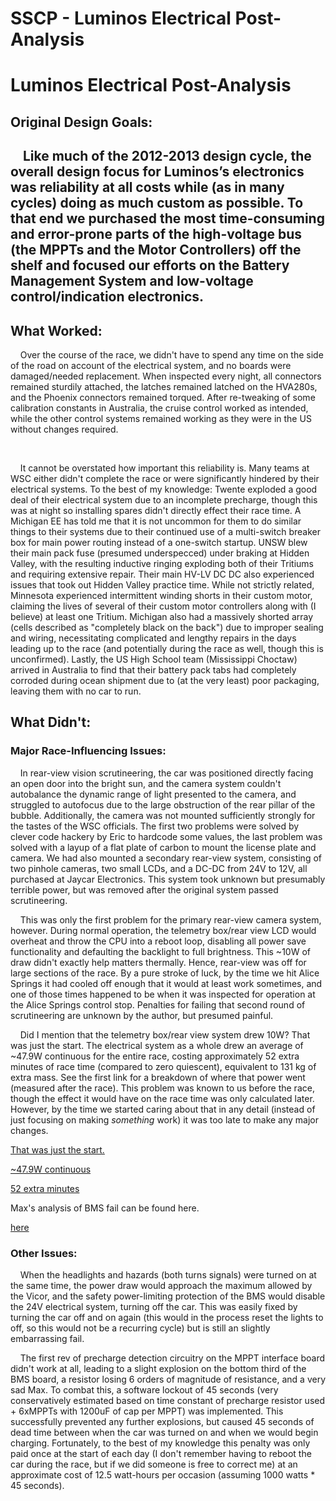# SSCP - Luminos Electrical Post-Analysis

# Luminos Electrical Post-Analysis

## Original Design Goals: 

[](#h.klexhe9pz67r)

##     Like much of the 2012-2013 design cycle, the overall design focus for Luminos’s electronics was reliability at all costs while (as in many cycles) doing as much custom as possible. To that end we purchased the most time-consuming and error-prone parts of the high-voltage bus (the MPPTs and the Motor Controllers) off the shelf and focused our efforts on the Battery Management System and low-voltage control/indication electronics. 

[](#h.o70yvvd1jv4k)

## What Worked:

[](#h.kl7zmqkmp1yq)

    Over the course of the race, we didn't have to spend any time on the side of the road on account of the electrical system, and no boards were damaged/needed replacement. When inspected every night, all connectors remained sturdily attached, the latches remained latched on the HVA280s, and the Phoenix connectors remained torqued. After re-tweaking of some calibration constants in Australia, the cruise control worked as intended, while the other control systems remained working as they were in the US without changes required. 

    

    It cannot be overstated how important this reliability is. Many teams at WSC either didn't complete the race or were significantly hindered by their electrical systems. To the best of my knowledge: Twente exploded a good deal of their electrical system due to an incomplete precharge, though this was at night so installing spares didn't directly effect their race time. A Michigan EE has told me that it is not uncommon for them to do similar things to their systems due to their continued use of a multi-switch breaker box for main power routing instead of a one-switch startup. UNSW blew their main pack fuse (presumed underspecced) under braking at Hidden Valley, with the resulting inductive ringing exploding both of their Tritiums and requiring extensive repair. Their main HV-LV DC DC also experienced issues that took out Hidden Valley practice time. While not strictly related, Minnesota experienced intermittent winding shorts in their custom motor, claiming the lives of several of their custom motor controllers along with (I believe) at least one Tritium. Michigan also had a massively shorted array (cells described as "completely black on the back") due to improper sealing and wiring, necessitating complicated and lengthy repairs in the days leading up to the race (and potentially during the race as well, though this is unconfirmed). Lastly, the US High School team (Mississippi Choctaw) arrived in Australia to find that their battery pack tabs had completely corroded during ocean shipment due to (at the very least) poor packaging, leaving them with no car to run. 

## What Didn't:

[](#h.plhv0t6ws0gb)

### Major Race-Influencing Issues:

[](#h.wi5jda9at3c)

    In rear-view vision scrutineering, the car was positioned directly facing an open door into the bright sun, and the camera system couldn't autobalance the dynamic range of light presented to the camera, and struggled to autofocus due to the large obstruction of the rear pillar of the bubble. Additionally, the camera was not mounted sufficiently strongly for the tastes of the WSC officials. The first two problems were solved by clever code hackery by Eric to hardcode some values, the last problem was solved with a layup of a flat plate of carbon to mount the license plate and camera. We had also mounted a secondary rear-view system, consisting of two pinhole cameras, two small LCDs, and a DC-DC from 24V to 12V, all purchased at Jaycar Electronics. This system took unknown but presumably terrible power, but was removed after the original system passed scrutineering.  

    This was only the first problem for the primary rear-view camera system, however. During normal operation, the telemetry box/rear view LCD would overheat and throw the CPU into a reboot loop, disabling all power save functionality and defaulting the backlight to full brightness. This ~10W of draw didn't exactly help matters thermally. Hence, rear-view was off for large sections of the race. By a pure stroke of luck, by the time we hit Alice Springs it had cooled off enough that it would at least work sometimes, and one of those times happened to be when it was inspected for operation at the Alice Springs control stop. Penalties for failing that second round of scrutineering are unknown by the author, but presumed painful. 

    Did I mention that the telemetry box/rear view system drew 10W? That was just the start. The electrical system as a whole drew an average of ~47.9W continuous for the entire race, costing approximately 52 extra minutes of race time (compared to zero quiescent), equivalent to 131 kg of extra mass. See the first link for a breakdown of where that power went (measured after the race). This problem was known to us before the race, though the effect it would have on the race time was only calculated later. However, by the time we started caring about that in any detail (instead of just focusing on making *something* work) it was too late to make any major changes.    

[ That was just the start.](http://i.imgur.com/cx9gk.gif)

[~47.9W continuous](/home/sscp-2012-2013/electrical-2012-2013/luminos-low-voltage-electrical-draw)

[ 52 extra minutes](/home/general-design-principles/design-metrics)

Max's analysis of BMS fail can be found here.

[ here](/home/sscp-2012-2013/electrical-2012-2013/electrical-systems/bms-7)

### Other Issues:

[](#h.3gvou362uk29)

    When the headlights and hazards (both turns signals) were turned on at the same time, the power draw would approach the maximum allowed by the Vicor, and the safety power-limiting protection of the BMS would disable the 24V electrical system, turning off the car. This was easily fixed by turning the car off and on again (this would in the process reset the lights to off, so this would not be a recurring cycle) but is still an slightly embarrassing fail.      

    The first rev of precharge detection circuitry on the MPPT interface board didn't work at all, leading to a slight explosion on the bottom third of the BMS board, a resistor losing 6 orders of magnitude of resistance, and a very sad Max. To combat this, a software lockout of 45 seconds (very conservatively estimated based on time constant of precharge resistor used + 6xMPPTs with 1200uF of cap per MPPT) was implemented. This successfully prevented any further explosions, but caused 45 seconds of dead time between when the car was turned on and when we would begin charging. Fortunately, to the best of my knowledge this penalty was only paid once at the start of each day (I don't remember having to reboot the car during the race, but if we did someone is free to correct me) at an approximate cost of 12.5 watt-hours per occasion (assuming 1000 watts * 45 seconds). 

